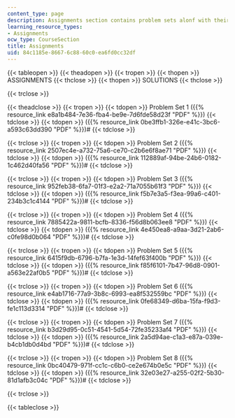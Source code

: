 ```yaml
---
content_type: page
description: Assignments section contains problem sets alonf with their solutions.
learning_resource_types:
- Assignments
ocw_type: CourseSection
title: Assignments
uid: 84c1185e-8667-6c88-60c0-ea6fd0cc32df
---
```


{{< tableopen >}}
{{< theadopen >}}
{{< tropen >}}
{{< thopen >}}
ASSIGNMENTS
{{< thclose >}}
{{< thopen >}}
SOLUTIONS
{{< thclose >}}

{{< trclose >}}

{{< theadclose >}}
{{< tropen >}}
{{< tdopen >}}
Problem Set 1 ({{% resource_link e8a1b484-7e36-fba4-be9e-7d6fde58d23f "PDF" %}})
{{< tdclose >}}
{{< tdopen >}}
({{% resource_link 0be3ffb1-326e-e41c-3bc6-a593c63dd390 "PDF" %}})#
{{< tdclose >}}

{{< trclose >}}
{{< tropen >}}
{{< tdopen >}}
Problem Set 2 ({{% resource_link 2507ec4e-a732-75a6-ce70-c2b6e6f8ae71 "PDF" %}})
{{< tdclose >}}
{{< tdopen >}}
({{% resource_link 112889af-94be-24b6-0182-1c462d40fa56 "PDF" %}})#
{{< tdclose >}}

{{< trclose >}}
{{< tropen >}}
{{< tdopen >}}
Problem Set 3 ({{% resource_link 952feb38-6fa7-01f3-e2a2-71a7055b61f3 "PDF" %}})
{{< tdclose >}}
{{< tdopen >}}
({{% resource_link f5b7e3a5-f3ea-99a6-c401-234b3c1c4144 "PDF" %}})#
{{< tdclose >}}

{{< trclose >}}
{{< tropen >}}
{{< tdopen >}}
Problem Set 4 ({{% resource_link 7885422a-9811-bcfb-8336-f56d8b063ee8 "PDF" %}})
{{< tdclose >}}
{{< tdopen >}}
({{% resource_link 4e450ea8-a9aa-3d21-2ab6-c0fe98d0b064 "PDF" %}})#
{{< tdclose >}}

{{< trclose >}}
{{< tropen >}}
{{< tdopen >}}
Problem Set 5 ({{% resource_link 6415f9db-6796-b7fa-1e3d-14fef63f400b "PDF" %}})
{{< tdclose >}}
{{< tdopen >}}
({{% resource_link f85f6101-7b47-96d8-0901-a563e22af0b5 "PDF" %}})#
{{< tdclose >}}

{{< trclose >}}
{{< tropen >}}
{{< tdopen >}}
Problem Set 6 ({{% resource_link e4ab1716-77a9-3b8c-6993-ea8f532559bc "PDF" %}})
{{< tdclose >}}
{{< tdopen >}}
({{% resource_link 0fe68349-d6ba-15fa-f9d3-fe1c113d3314 "PDF" %}})#
{{< tdclose >}}

{{< trclose >}}
{{< tropen >}}
{{< tdopen >}}
Problem Set 7 ({{% resource_link b3d29d95-0c51-4541-5d54-72fe35233af4 "PDF" %}})
{{< tdclose >}}
{{< tdopen >}}
({{% resource_link 2a5d94ae-c1a3-e87a-039e-b4cb1db0d4bd "PDF" %}})#
{{< tdclose >}}

{{< trclose >}}
{{< tropen >}}
{{< tdopen >}}
Problem Set 8 ({{% resource_link 0bc40479-971f-cc1c-c6b0-ce2e674b0e5c "PDF" %}})
{{< tdclose >}}
{{< tdopen >}}
({{% resource_link 32e03e27-a255-02f2-5b30-81d1afb3c04c "PDF" %}})#
{{< tdclose >}}

{{< trclose >}}

{{< tableclose >}}